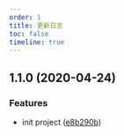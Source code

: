 ```yaml
---
order: 1
title: 更新日志
toc: false
timeline: true
---
```


## 1.1.0 (2020-04-24)

### Features

* init project ([e8b290b](https://github.com/Erindcl/dtinsight-theme/commit/e8b290bad7aafe7c8d1e89e02a17566d9a23b9a3))
